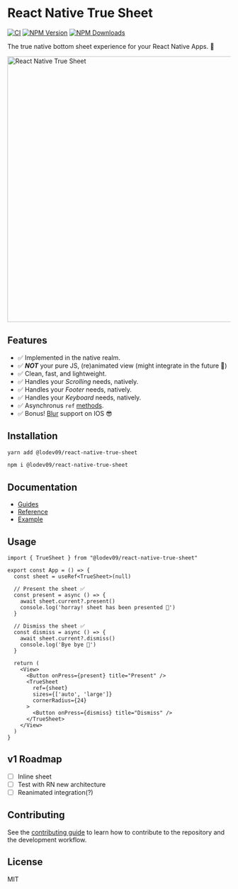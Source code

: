 # React Native True Sheet

[![CI](https://github.com/lodev09/react-native-true-sheet/actions/workflows/ci.yml/badge.svg)](https://github.com/lodev09/react-native-true-sheet/actions/workflows/ci.yml)
[![NPM Version](https://img.shields.io/npm/v/%40lodev09%2Freact-native-true-sheet)](https://www.npmjs.com/package/@lodev09/react-native-true-sheet)
[![NPM Downloads](https://img.shields.io/npm/d18m/%40lodev09%2Freact-native-true-sheet)](https://www.npmjs.com/package/@lodev09/react-native-true-sheet)

The true native bottom sheet experience for your React Native Apps. 💩

<img alt="React Native True Sheet" src="docs/static/img/preview.gif" width="600px" />

## Features
* ✅ Implemented in the native realm.
* ✅ **_NOT_** your pure JS, (re)animated view (might integrate in the future 👀)
* ✅ Clean, fast, and lightweight.
* ✅ Handles your _Scrolling_ needs, natively.
* ✅ Handles your _Footer_ needs, natively.
* ✅ Handles your _Keyboard_ needs, natively.
* ✅ Asynchronus `ref` [methods](https://sheet.lodev09.com/reference/methods#ref-methods).
* ✅ Bonus! [Blur](https://sheet.lodev09.com/reference/types#blurtint) support on IOS 😎

## Installation

```sh
yarn add @lodev09/react-native-true-sheet
```

```sh
npm i @lodev09/react-native-true-sheet
```

## Documentation

- [Guides](https://sheet.lodev09.com/category/guides)
- [Reference](https://sheet.lodev09.com/category/reference)
- [Example](example)

## Usage

```tsx
import { TrueSheet } from "@lodev09/react-native-true-sheet"

export const App = () => {
  const sheet = useRef<TrueSheet>(null)

  // Present the sheet ✅
  const present = async () => {
    await sheet.current?.present()
    console.log('horray! sheet has been presented 💩')
  }

  // Dismiss the sheet ✅
  const dismiss = async () => {
    await sheet.current?.dismiss()
    console.log('Bye bye 👋')
  }

  return (
    <View>
      <Button onPress={present} title="Present" />
      <TrueSheet
        ref={sheet}
        sizes={['auto', 'large']}
        cornerRadius={24}
      >
        <Button onPress={dismiss} title="Dismiss" />
      </TrueSheet>
    </View>
  )
}
```

## v1 Roadmap

- [ ] Inline sheet
- [ ] Test with RN new architecture
- [ ] Reanimated integration(?)

## Contributing

See the [contributing guide](CONTRIBUTING.md) to learn how to contribute to the repository and the development workflow.

## License

MIT
